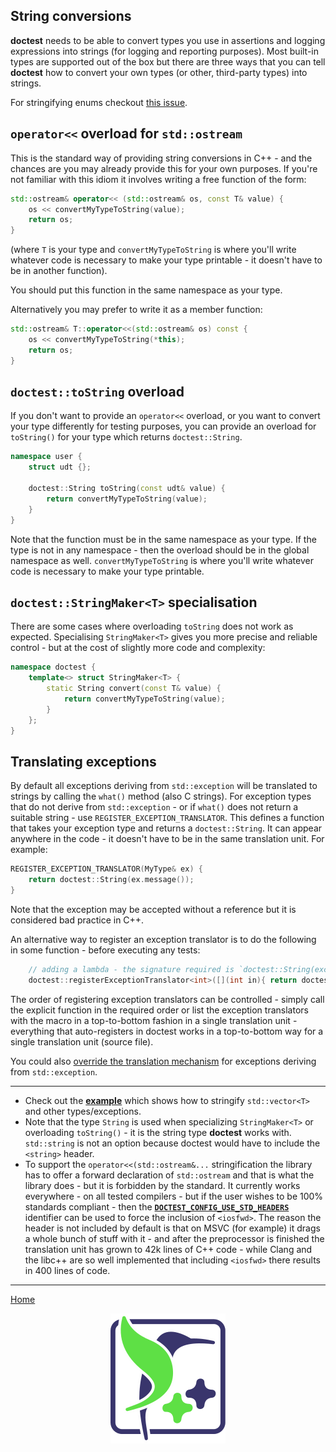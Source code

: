## String conversions

**doctest** needs to be able to convert types you use in assertions and logging
expressions into strings (for logging and reporting purposes). Most built-in types are
supported out of the box but there are three ways that you can tell **doctest** how to
convert your own types (or other, third-party types) into strings.

For stringifying enums checkout
[this issue](https://github.com/onqtam/doctest/issues/121).

## `operator<<` overload for `std::ostream`

This is the standard way of providing string conversions in C++ - and the chances are
you may already provide this for your own purposes. If you're not familiar with this
idiom it involves writing a free function of the form:

```c++
std::ostream& operator<< (std::ostream& os, const T& value) {
    os << convertMyTypeToString(value);
    return os;
}
```

(where `T` is your type and `convertMyTypeToString` is where you'll write whatever code
is necessary to make your type printable - it doesn't have to be in another function).

You should put this function in the same namespace as your type.

Alternatively you may prefer to write it as a member function:

```c++
std::ostream& T::operator<<(std::ostream& os) const {
    os << convertMyTypeToString(*this);
    return os;
}
```

## `doctest::toString` overload

If you don't want to provide an `operator<<` overload, or you want to convert your type
differently for testing purposes, you can provide an overload for `toString()` for your
type which returns `doctest::String`.

```c++
namespace user {
    struct udt {};

    doctest::String toString(const udt& value) {
        return convertMyTypeToString(value);
    }
}
```

Note that the function must be in the same namespace as your type. If the type is not in
any namespace - then the overload should be in the global namespace as well.
`convertMyTypeToString` is where you'll write whatever code is necessary to make your
type printable.

## `doctest::StringMaker<T>` specialisation

There are some cases where overloading `toString` does not work as expected.
Specialising `StringMaker<T>` gives you more precise and reliable control - but at the
cost of slightly more code and complexity:

```c++
namespace doctest {
    template<> struct StringMaker<T> {
        static String convert(const T& value) {
            return convertMyTypeToString(value);
        }
    };
}
```

## Translating exceptions

By default all exceptions deriving from `std::exception` will be translated to strings
by calling the `what()` method (also C strings). For exception types that do not derive
from `std::exception` - or if `what()` does not return a suitable string - use
`REGISTER_EXCEPTION_TRANSLATOR`. This defines a function that takes your exception type
and returns a `doctest::String`. It can appear anywhere in the code - it doesn't have to
be in the same translation unit. For example:

```c++
REGISTER_EXCEPTION_TRANSLATOR(MyType& ex) {
    return doctest::String(ex.message());
}
```

Note that the exception may be accepted without a reference but it is considered bad
practice in C++.

An alternative way to register an exception translator is to do the following in some
function - before executing any tests:

```c++
    // adding a lambda - the signature required is `doctest::String(exception_type)`
    doctest::registerExceptionTranslator<int>([](int in){ return doctest::toString(in); });
```

The order of registering exception translators can be controlled - simply call the
explicit function in the required order or list the exception translators with the macro
in a top-to-bottom fashion in a single translation unit - everything that auto-registers
in doctest works in a top-to-bottom way for a single translation unit (source file).

You could also
[override the translation mechanism](https://github.com/catchorg/Catch2/issues/539#issuecomment-454549904)
for exceptions deriving from `std::exception`.

---

-   Check out the [**example**](../../examples/all_features/stringification.cpp) which
    shows how to stringify `std::vector<T>` and other types/exceptions.
-   Note that the type `String` is used when specializing `StringMaker<T>` or
    overloading `toString()` - it is the string type **doctest** works with.
    `std::string` is not an option because doctest would have to include the `<string>`
    header.
-   To support the `operator<<(std::ostream&...` stringification the library has to
    offer a forward declaration of `std::ostream` and that is what the library does -
    but it is forbidden by the standard. It currently works everywhere - on all tested
    compilers - but if the user wishes to be 100% standards compliant - then the
    [**`DOCTEST_CONFIG_USE_STD_HEADERS`**](configuration.md#doctest_config_use_std_headers)
    identifier can be used to force the inclusion of `<iosfwd>`. The reason the header
    is not included by default is that on MSVC (for example) it drags a whole bunch of
    stuff with it - and after the preprocessor is finished the translation unit has
    grown to 42k lines of C++ code - while Clang and the libc++ are so well implemented
    that including `<iosfwd>` there results in 400 lines of code.

---

[Home](readme.md#reference)

<p align="center"><img src="../../scripts/data/logo/icon_2.svg"></p>
